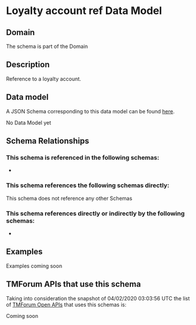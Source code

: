 # Loyalty account ref Data Model

## Domain

The  schema is part of the  Domain

## Description

Reference to a loyalty account.

## Data model

A JSON Schema corresponding to this data model can be found
[here](https://github.com/tmforum-rand/schemas/blob/candidates/Product/LoyaltyAccountRef.schema.json).

No Data Model yet

## Schema Relationships

### This schema is referenced in the following schemas:

-

### This schema references the following schemas directly:

This schema does not reference any other Schemas

### This schema references directly or indirectly by the following schemas:

-



## Examples

Examples coming soon

## TMForum APIs that use this schema

Taking into consideration the snapshot of 04/02/2020 03:03:56 UTC the list of [TMForum Open APIs](https://www.tmforum.org/open-apis/) that uses this schemas is:

Coming soon